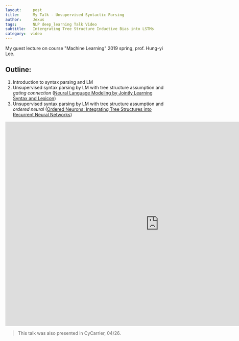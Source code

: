 ```yaml
---
layout:     post
title:      My Talk - Unsupervised Syntactic Parsing
author:     Jexus
tags: 		NLP deep_learning Talk Video
subtitle:   Intergrating Tree Structure Inductive Bias into LSTMs
category:  video
---
```


My guest lecture on course "Machine Learning" 2019 spring, prof. Hung-yi Lee.

## Outline:

1. Introduction to syntax parsing and LM
2. Unsupervised syntax parsing by LM with tree structure assumption and _gating connection_ ([Neural Language Modeling by Jointly Learning Syntax and Lexicon](https://arxiv.org/abs/1711.02013))
3. Unsupervised syntax parsing by LM with tree structure assumption and _ordered neural_ ([Ordered Neurons: Integrating Tree Structures into Recurrent Neural Networks​](https://arxiv.org/abs/1810.09536))

<iframe width="960" height="640" src="https://www.youtube.com/embed/YIuBHB9Ejok" frameborder="0" allow="accelerometer; autoplay; encrypted-media; gyroscope; picture-in-picture" allowfullscreen></iframe>

> This talk was also presented in CyCarrier, 04/26.

<!-- https://www.youtube.com/watch?v=YIuBHB9Ejok -->